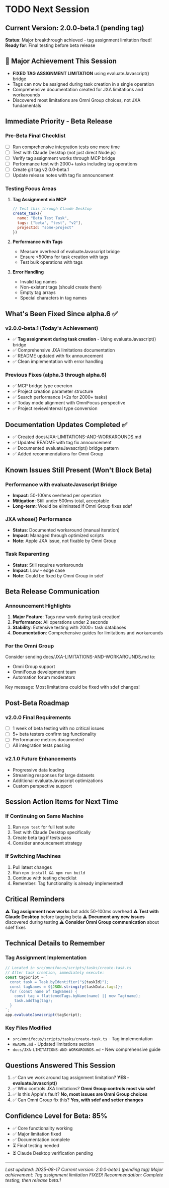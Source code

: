 # TODO Next Session

## Current Version: 2.0.0-beta.1 (pending tag)
**Status**: Major breakthrough achieved - tag assignment limitation fixed!
**Ready for**: Final testing before beta release

## 🎉 Major Achievement This Session
- **FIXED TAG ASSIGNMENT LIMITATION** using evaluateJavascript() bridge
- Tags can now be assigned during task creation in a single operation
- Comprehensive documentation created for JXA limitations and workarounds
- Discovered most limitations are Omni Group choices, not JXA fundamentals

## Immediate Priority - Beta Release

### Pre-Beta Final Checklist
- [ ] Run comprehensive integration tests one more time
- [ ] Test with Claude Desktop (not just direct Node.js)
- [ ] Verify tag assignment works through MCP bridge
- [ ] Performance test with 2000+ tasks including tag operations
- [ ] Create git tag v2.0.0-beta.1
- [ ] Update release notes with tag fix announcement

### Testing Focus Areas
1. **Tag Assignment via MCP**
   ```javascript
   // Test this through Claude Desktop
   create_task({
     name: "Beta Test Task",
     tags: ["beta", "test", "v2"],
     projectId: "some-project"
   })
   ```

2. **Performance with Tags**
   - Measure overhead of evaluateJavascript bridge
   - Ensure <500ms for task creation with tags
   - Test bulk operations with tags

3. **Error Handling**
   - Invalid tag names
   - Non-existent tags (should create them)
   - Empty tag arrays
   - Special characters in tag names

## What's Been Fixed Since alpha.6 ✅

### v2.0.0-beta.1 (Today's Achievement)
- ✅ **Tag assignment during task creation** - Using evaluateJavascript() bridge
- ✅ Comprehensive JXA limitations documentation
- ✅ README updated with fix announcement
- ✅ Clean implementation with error handling

### Previous Fixes (alpha.3 through alpha.6)
- ✅ MCP bridge type coercion
- ✅ Project creation parameter structure
- ✅ Search performance (<2s for 2000+ tasks)
- ✅ Today mode alignment with OmniFocus perspective
- ✅ Project reviewInterval type conversion

## Documentation Updates Completed ✅
- ✅ Created docs/JXA-LIMITATIONS-AND-WORKAROUNDS.md
- ✅ Updated README with tag fix announcement
- ✅ Documented evaluateJavascript() bridge pattern
- ✅ Added recommendations for Omni Group

## Known Issues Still Present (Won't Block Beta)

### Performance with evaluateJavascript Bridge
- **Impact**: 50-100ms overhead per operation
- **Mitigation**: Still under 500ms total, acceptable
- **Long-term**: Would be eliminated if Omni Group fixes sdef

### JXA whose() Performance
- **Status**: Documented workaround (manual iteration)
- **Impact**: Managed through optimized scripts
- **Note**: Apple JXA issue, not fixable by Omni Group

### Task Reparenting
- **Status**: Still requires workarounds
- **Impact**: Low - edge case
- **Note**: Could be fixed by Omni Group in sdef

## Beta Release Communication

### Announcement Highlights
1. **Major Feature**: Tags now work during task creation!
2. **Performance**: All operations under 2 seconds
3. **Stability**: Extensive testing with 2000+ task databases
4. **Documentation**: Comprehensive guides for limitations and workarounds

### For the Omni Group
Consider sending docs/JXA-LIMITATIONS-AND-WORKAROUNDS.md to:
- Omni Group support
- OmniFocus development team
- Automation forum moderators

Key message: Most limitations could be fixed with sdef changes!

## Post-Beta Roadmap

### v2.0.0 Final Requirements
- [ ] 1 week of beta testing with no critical issues
- [ ] 5+ beta testers confirm tag functionality
- [ ] Performance metrics documented
- [ ] All integration tests passing

### v2.1.0 Future Enhancements
- Progressive data loading
- Streaming responses for large datasets
- Additional evaluateJavascript optimizations
- Custom perspective support

## Session Action Items for Next Time

### If Continuing on Same Machine
1. Run `npm test` for full test suite
2. Test with Claude Desktop specifically
3. Create beta tag if tests pass
4. Consider announcement strategy

### If Switching Machines
1. Pull latest changes
2. Run `npm install && npm run build`
3. Continue with testing checklist
4. Remember: Tag functionality is already implemented!

## Critical Reminders
⚠️ **Tag assignment now works** but adds 50-100ms overhead
⚠️ **Test with Claude Desktop** before tagging beta
⚠️ **Document any new issues** discovered during testing
⚠️ **Consider Omni Group communication** about sdef fixes

## Technical Details to Remember

### Tag Assignment Implementation
```javascript
// Located in src/omnifocus/scripts/tasks/create-task.ts
// After task creation, immediately execute:
const tagScript = `
  const task = Task.byIdentifier("${taskId}");
  const tagNames = ${JSON.stringify(taskData.tags)};
  for (const name of tagNames) {
    const tag = flattenedTags.byName(name) || new Tag(name);
    task.addTag(tag);
  }
`;
app.evaluateJavascript(tagScript);
```

### Key Files Modified
- `src/omnifocus/scripts/tasks/create-task.ts` - Tag implementation
- `README.md` - Updated limitations section
- `docs/JXA-LIMITATIONS-AND-WORKAROUNDS.md` - New comprehensive guide

## Questions Answered This Session
1. ✅ Can we work around tag assignment limitation? **YES - evaluateJavascript()**
2. ✅ Who controls JXA limitations? **Omni Group controls most via sdef**
3. ✅ Is this Apple's fault? **No, most issues are Omni Group choices**
4. ✅ Can Omni Group fix this? **Yes, with sdef and setter changes**

## Confidence Level for Beta: 85%
- ✅ Core functionality working
- ✅ Major limitation fixed
- ✅ Documentation complete
- ⏳ Final testing needed
- ⏳ Claude Desktop verification pending

---

*Last updated: 2025-08-17*
*Current version: 2.0.0-beta.1 (pending tag)*
*Major achievement: Tag assignment limitation FIXED!*
*Recommendation: Complete testing, then release beta.1*